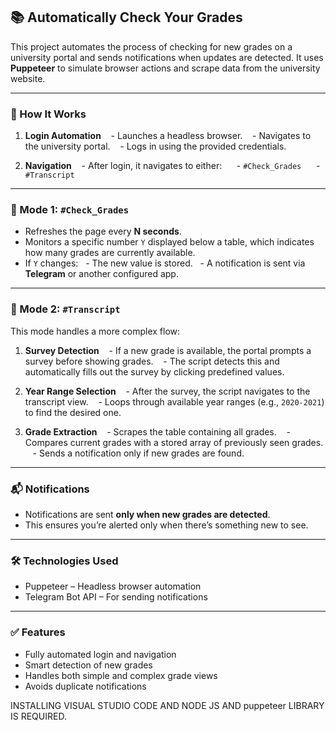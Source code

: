 
## 📚 Automatically Check Your Grades

This project automates the process of checking for new grades on a university portal and sends notifications when updates are detected. It uses **Puppeteer** to simulate browser actions and scrape data from the university website.

---

### 🔧 How It Works

1. **Login Automation**
   - Launches a headless browser.
   - Navigates to the university portal.
   - Logs in using the provided credentials.

2. **Navigation**
   - After login, it navigates to either:
     - `#Check_Grades`
     - `#Transcript`

---

### 🧪 Mode 1: `#Check_Grades`

- Refreshes the page every **N seconds**.
- Monitors a specific number `Y` displayed below a table, which indicates how many grades are currently available.
- If `Y` changes:
  - The new value is stored.
  - A notification is sent via **Telegram** or another configured app.

---

### 📄 Mode 2: `#Transcript`

This mode handles a more complex flow:

1. **Survey Detection**
   - If a new grade is available, the portal prompts a survey before showing grades.
   - The script detects this and automatically fills out the survey by clicking predefined values.

2. **Year Range Selection**
   - After the survey, the script navigates to the transcript view.
   - Loops through available year ranges (e.g., `2020-2021`) to find the desired one.

3. **Grade Extraction**
   - Scrapes the table containing all grades.
   - Compares current grades with a stored array of previously seen grades.
   - Sends a notification only if new grades are found.

---

### 📬 Notifications

- Notifications are sent **only when new grades are detected**.
- This ensures you’re alerted only when there’s something new to see.

---

### 🛠️ Technologies Used

- Puppeteer – Headless browser automation
- Telegram Bot API – For sending notifications

---

### ✅ Features

- Fully automated login and navigation
- Smart detection of new grades
- Handles both simple and complex grade views
- Avoids duplicate notifications






INSTALLING VISUAL STUDIO CODE AND NODE JS AND puppeteer LIBRARY IS REQUIRED.











